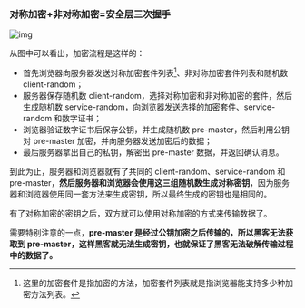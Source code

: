 ### 对称加密+非对称加密=安全层三次握手

![img](https://static001.geekbang.org/resource/image/77/af/77c852ff2202b2b7bb3299a96a0f4aaf.png?wh=1668*1160)



从图中可以看出，加密流程是这样的：

+ 首先浏览器向服务器发送对称加密套件列表[^1]、非对称加密套件列表和随机数 client-random；
+ 服务器保存随机数 client-random，选择对称加密和非对称加密的套件，然后生成随机数 service-random，向浏览器发送选择的加密套件、service-random 和数字证书；
+ 浏览器验证数字证书后保存公钥，并生成随机数 pre-master，然后利用公钥对 pre-master 加密，并向服务器发送加密后的数据；
+ 最后服务器拿出自己的私钥，解密出 pre-master 数据，并返回确认消息。



到此为止，服务器和浏览器就有了共同的 client-random、service-random 和 pre-master，**然后服务器和浏览器会使用这三组随机数生成对称密钥**，因为服务器和浏览器使用同一套方法来生成密钥，所以最终生成的密钥也是相同的。

有了对称加密的密钥之后，双方就可以使用对称加密的方式来传输数据了。

需要特别注意的一点，**pre-master 是经过公钥加密之后传输的，所以黑客无法获取到 pre-master，这样黑客就无法生成密钥，也就保证了黑客无法破解传输过程中的数据了。**



[^1]: 这里的加密套件是指加密的方法，加密套件列表就是指浏览器能支持多少种加密方法列表。
